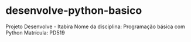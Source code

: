 # desenvolve-python-basico
Projeto Desenvolve - Itabira
Nome da disciplina: Programação básica com Python
Matrícula: PD519
